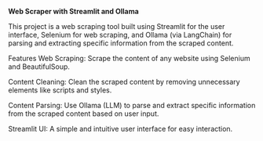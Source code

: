 **Web Scraper with Streamlit and Ollama**

This project is a web scraping tool built using Streamlit for the user interface, Selenium for web scraping, and Ollama (via LangChain) for parsing and extracting specific information from the scraped content.

Features
Web Scraping: Scrape the content of any website using Selenium and BeautifulSoup.

Content Cleaning: Clean the scraped content by removing unnecessary elements like scripts and styles.

Content Parsing: Use Ollama (LLM) to parse and extract specific information from the scraped content based on user input.

Streamlit UI: A simple and intuitive user interface for easy interaction.
